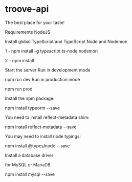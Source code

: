 # troove-api
The best place for your taste!

Requirements
NodeJS

Install global TypeScript and TypeScript Node and Nodemon

1 - npm install -g typescript ts-node nodemon


2 - npm install


Start the server
Run in development mode

npm run dev
Run in production mode

npm run prod


Install the npm package:

  npm install typeorm --save

  You need to install reflect-metadata shim:

  npm install reflect-metadata --save

You may need to install node typings:

  npm install @types/node --save

  Install a database driver:

  for MySQL or MariaDB

  npm install mysql --save
